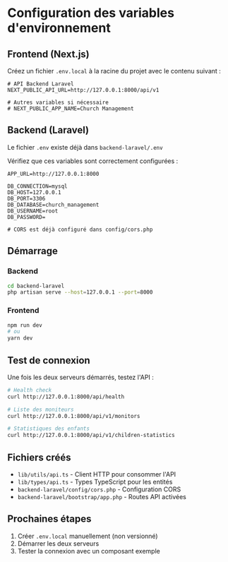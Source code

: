 # Configuration des variables d'environnement

## Frontend (Next.js)

Créez un fichier `.env.local` à la racine du projet avec le contenu suivant :

```env
# API Backend Laravel
NEXT_PUBLIC_API_URL=http://127.0.0.1:8000/api/v1

# Autres variables si nécessaire
# NEXT_PUBLIC_APP_NAME=Church Management
```

## Backend (Laravel)

Le fichier `.env` existe déjà dans `backend-laravel/.env`

Vérifiez que ces variables sont correctement configurées :

```env
APP_URL=http://127.0.0.1:8000

DB_CONNECTION=mysql
DB_HOST=127.0.0.1
DB_PORT=3306
DB_DATABASE=church_management
DB_USERNAME=root
DB_PASSWORD=

# CORS est déjà configuré dans config/cors.php
```

## Démarrage

### Backend
```bash
cd backend-laravel
php artisan serve --host=127.0.0.1 --port=8000
```

### Frontend
```bash
npm run dev
# ou
yarn dev
```

## Test de connexion

Une fois les deux serveurs démarrés, testez l'API :

```bash
# Health check
curl http://127.0.0.1:8000/api/health

# Liste des moniteurs
curl http://127.0.0.1:8000/api/v1/monitors

# Statistiques des enfants
curl http://127.0.0.1:8000/api/v1/children-statistics
```

## Fichiers créés

- `lib/utils/api.ts` - Client HTTP pour consommer l'API
- `lib/types/api.ts` - Types TypeScript pour les entités
- `backend-laravel/config/cors.php` - Configuration CORS
- `backend-laravel/bootstrap/app.php` - Routes API activées

## Prochaines étapes

1. Créer `.env.local` manuellement (non versionné)
2. Démarrer les deux serveurs
3. Tester la connexion avec un composant exemple
